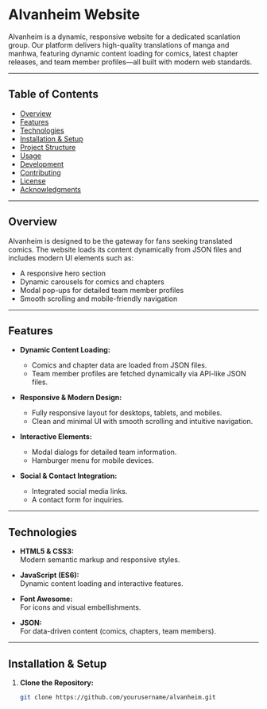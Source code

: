 # Alvanheim Website

Alvanheim is a dynamic, responsive website for a dedicated scanlation group. Our platform delivers high-quality translations of manga and manhwa, featuring dynamic content loading for comics, latest chapter releases, and team member profiles—all built with modern web standards.

---

## Table of Contents

- [Overview](#overview)
- [Features](#features)
- [Technologies](#technologies)
- [Installation & Setup](#installation--setup)
- [Project Structure](#project-structure)
- [Usage](#usage)
- [Development](#development)
- [Contributing](#contributing)
- [License](#license)
- [Acknowledgments](#acknowledgments)

---

## Overview

Alvanheim is designed to be the gateway for fans seeking translated comics. The website loads its content dynamically from JSON files and includes modern UI elements such as:

- A responsive hero section
- Dynamic carousels for comics and chapters
- Modal pop-ups for detailed team member profiles
- Smooth scrolling and mobile-friendly navigation

---

## Features

- **Dynamic Content Loading:**  
  - Comics and chapter data are loaded from JSON files.
  - Team member profiles are fetched dynamically via API-like JSON files.
  
- **Responsive & Modern Design:**  
  - Fully responsive layout for desktops, tablets, and mobiles.
  - Clean and minimal UI with smooth scrolling and intuitive navigation.
  
- **Interactive Elements:**  
  - Modal dialogs for detailed team information.
  - Hamburger menu for mobile devices.
  
- **Social & Contact Integration:**  
  - Integrated social media links.
  - A contact form for inquiries.

---

## Technologies

- **HTML5 & CSS3:**  
  Modern semantic markup and responsive styles.
  
- **JavaScript (ES6):**  
  Dynamic content loading and interactive features.
  
- **Font Awesome:**  
  For icons and visual embellishments.
  
- **JSON:**  
  For data-driven content (comics, chapters, team members).

---

## Installation & Setup

1. **Clone the Repository:**

   ```bash
   git clone https://github.com/yourusername/alvanheim.git
   
